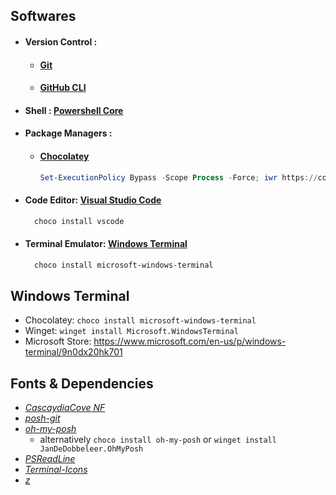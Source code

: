 ## Softwares

- #### Version Control :
  - #### <a href="https://git-scm.com/">Git</a>
  - #### <a href="https://cli.github.com/">GitHub CLI</a>
- #### Shell : <a href="https://docs.microsoft.com/en-us/powershell/scripting/install/installing-powershell-on-windows?view=powershell-7.2#installing-the-msi-package">Powershell Core</a>
- #### Package Managers :
  - #### <a href="https://chocolatey.org/install">Chocolatey</a>
    ```ps1
    Set-ExecutionPolicy Bypass -Scope Process -Force; iwr https://community.chocolatey.org/install.ps1 -UseBasicParsing | iex
    ```
- #### Code Editor: <a href="https://code.visualstudio.com/">Visual Studio Code</a>
  ```ps1
    choco install vscode
  ```
- #### Terminal Emulator: <a href="https://code.visualstudio.com/">Windows Terminal</a>
  ```ps1
    choco install microsoft-windows-terminal
  ```

## Windows Terminal

- Chocolatey: `choco install microsoft-windows-terminal`
- Winget: `winget install Microsoft.WindowsTerminal`
- Microsoft Store: https://www.microsoft.com/en-us/p/windows-terminal/9n0dx20hk701

## Fonts & Dependencies

- _[CascaydiaCove NF](https://github.com/ryanoasis/nerd-fonts/releases/download/v2.1.0/CascadiaCode.zip)_
- _[posh-git](https://www.powershellgallery.com/packages/posh-git/)_
- _[oh-my-posh](https://www.powershellgallery.com/packages/oh-my-posh/)_
  - alternatively `choco install oh-my-posh` or `winget install JanDeDobbeleer.OhMyPosh`
- _[PSReadLine](https://www.powershellgallery.com/packages/PSReadLine/2.2.0-beta1)_
- _[Terminal-Icons](https://www.powershellgallery.com/packages/Terminal-Icons/)_
- _[z](https://www.powershellgallery.com/packages/z/1.1.13)_
